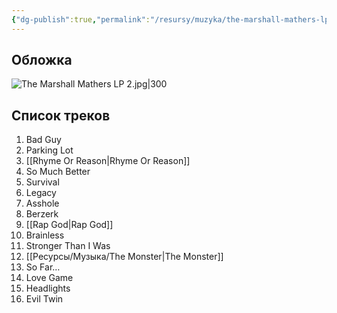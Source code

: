 ```yaml
---
{"dg-publish":true,"permalink":"/resursy/muzyka/the-marshall-mathers-lp-2/","tags":["Музыка"]}
---
```


## Обложка 
![The Marshall Mathers LP 2.jpg|300](/img/user/%D0%90%D1%80%D1%85%D0%B8%D0%B2/%D0%9A%D1%8D%D1%88/The%20Marshall%20Mathers%20LP%202.jpg)
## Список треков 
1. Bad Guy 
2. Parking Lot 
3. [[Rhyme Or Reason\|Rhyme Or Reason]] 
4. So Much Better 
5. Survival 
6. Legacy 
7. Asshole 
8. Berzerk
9. [[Rap God\|Rap God]]
10. Brainless 
11. Stronger Than I Was
12. [[Ресурсы/Музыка/The Monster\|The Monster]]
13. So Far…
14. Love Game 
15. Headlights 
16. Evil Twin 